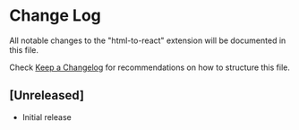 # Change Log
All notable changes to the "html-to-react" extension will be documented in this file.

Check [Keep a Changelog](http://keepachangelog.com/) for recommendations on how to structure this file.

## [Unreleased]
- Initial release
